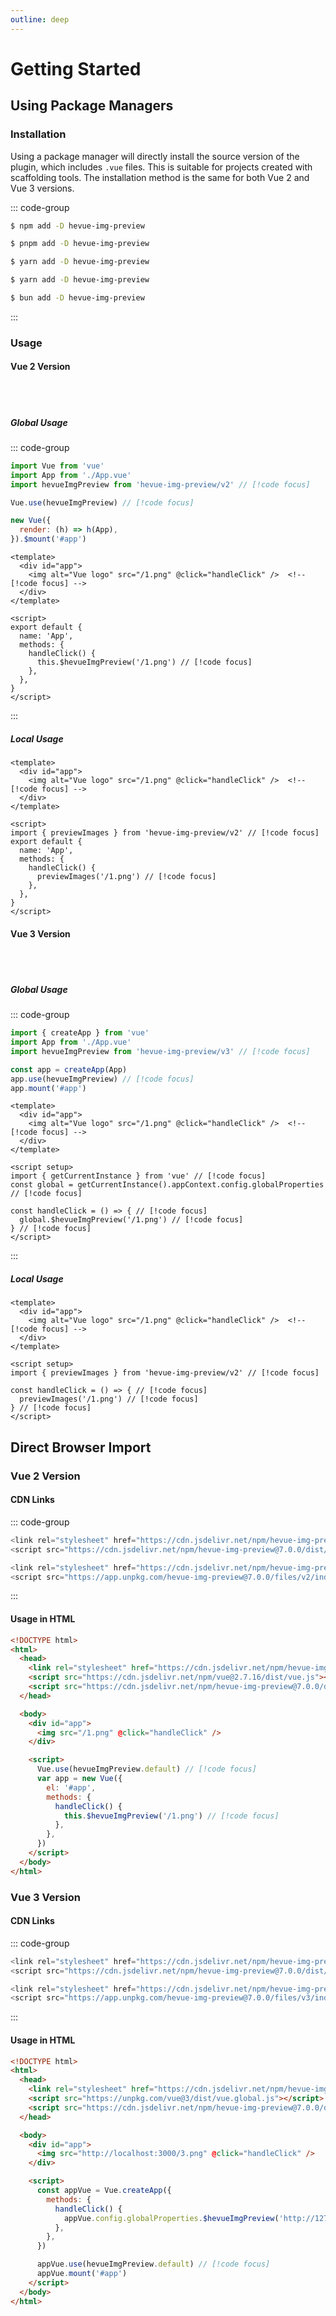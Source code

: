 ```yaml
---
outline: deep
---
```


# Getting Started

## Using Package Managers

### Installation

Using a package manager will directly install the source version of the plugin, which includes `.vue` files. This is suitable for projects created with scaffolding tools. The installation method is the same for both Vue 2 and Vue 3 versions.

::: code-group

```sh [npm]
$ npm add -D hevue-img-preview
```

```sh [pnpm]
$ pnpm add -D hevue-img-preview
```

```sh [yarn]
$ yarn add -D hevue-img-preview
```

```sh [yarn (pnp)]
$ yarn add -D hevue-img-preview
```

```sh [bun]
$ bun add -D hevue-img-preview
```

:::

### Usage

#### Vue 2 Version

</br></br>

##### Global Usage

::: code-group

```js [main.js]
import Vue from 'vue'
import App from './App.vue'
import hevueImgPreview from 'hevue-img-preview/v2' // [!code focus]

Vue.use(hevueImgPreview) // [!code focus]

new Vue({
  render: (h) => h(App),
}).$mount('#app')
```
```vue [home.vue]
<template>
  <div id="app">
    <img alt="Vue logo" src="/1.png" @click="handleClick" />  <!-- [!code focus] -->
  </div>
</template>

<script>
export default {
  name: 'App',
  methods: {
    handleClick() {
      this.$hevueImgPreview('/1.png') // [!code focus]
    },
  },
}
</script>
```
:::

##### Local Usage

```vue [home.vue]
<template>
  <div id="app">
    <img alt="Vue logo" src="/1.png" @click="handleClick" />  <!-- [!code focus] -->
  </div>
</template>

<script>
import { previewImages } from 'hevue-img-preview/v2' // [!code focus]
export default {
  name: 'App',
  methods: {
    handleClick() {
      previewImages('/1.png') // [!code focus]
    },
  },
}
</script>
```

#### Vue 3 Version

</br></br>

##### Global Usage

::: code-group

```js [main.js]
import { createApp } from 'vue'
import App from './App.vue'
import hevueImgPreview from 'hevue-img-preview/v3' // [!code focus]

const app = createApp(App)
app.use(hevueImgPreview) // [!code focus]
app.mount('#app')
```

```vue [home.vue]
<template>
  <div id="app">
    <img alt="Vue logo" src="/1.png" @click="handleClick" />  <!-- [!code focus] -->
  </div>
</template>

<script setup>
import { getCurrentInstance } from 'vue' // [!code focus]
const global = getCurrentInstance().appContext.config.globalProperties // [!code focus]

const handleClick = () => { // [!code focus]
  global.$hevueImgPreview('/1.png') // [!code focus]
} // [!code focus]
</script>
```
:::

##### Local Usage

```vue [home.vue]
<template>
  <div id="app">
    <img alt="Vue logo" src="/1.png" @click="handleClick" />  <!-- [!code focus] -->
  </div>
</template>

<script setup>
import { previewImages } from 'hevue-img-preview/v2' // [!code focus]

const handleClick = () => { // [!code focus]
  previewImages('/1.png') // [!code focus]
} // [!code focus]
</script>
```

## Direct Browser Import

### Vue 2 Version

#### CDN Links

::: code-group

```js [jsdelivr]
<link rel="stylesheet" href="https://cdn.jsdelivr.net/npm/hevue-img-preview@7.0.0/dist/v2/index.css"/>
<script src="https://cdn.jsdelivr.net/npm/hevue-img-preview@7.0.0/dist/v2/index.js"></script>
```

```js [unpkg]
<link rel="stylesheet" href="https://cdn.jsdelivr.net/npm/hevue-img-preview@7.0.0/dist/v2/index.css"/>
<script src="https://app.unpkg.com/hevue-img-preview@7.0.0/files/v2/index.js"></script>
```
:::

#### Usage in HTML

```html
<!DOCTYPE html>
<html>
  <head>
    <link rel="stylesheet" href="https://cdn.jsdelivr.net/npm/hevue-img-preview@7.0.0/dist/v2/index.css"/> <!-- [!code focus] -->
    <script src="https://cdn.jsdelivr.net/npm/vue@2.7.16/dist/vue.js"></script>
    <script src="https://cdn.jsdelivr.net/npm/hevue-img-preview@7.0.0/dist/v2/index.js"></script> <!-- [!code focus] -->
  </head>

  <body>
    <div id="app">
      <img src="/1.png" @click="handleClick" />
    </div>

    <script>
      Vue.use(hevueImgPreview.default) // [!code focus]
      var app = new Vue({
        el: '#app',
        methods: {
          handleClick() {
            this.$hevueImgPreview('/1.png') // [!code focus]
          },
        },
      })
    </script>
  </body>
</html>

```

### Vue 3 Version

#### CDN Links

::: code-group

```js [jsdelivr]
<link rel="stylesheet" href="https://cdn.jsdelivr.net/npm/hevue-img-preview@7.0.0/dist/v3/index.css"/>
<script src="https://cdn.jsdelivr.net/npm/hevue-img-preview@7.0.0/dist/v3/index.js"></script>
```

```js [unpkg]
<link rel="stylesheet" href="https://cdn.jsdelivr.net/npm/hevue-img-preview@7.0.0/dist/v3/index.css"/>
<script src="https://app.unpkg.com/hevue-img-preview@7.0.0/files/v3/index.js"></script>
```
:::

#### Usage in HTML

```html
<!DOCTYPE html>
<html>
  <head>
    <link rel="stylesheet" href="https://cdn.jsdelivr.net/npm/hevue-img-preview@7.0.0/dist/v3/index.css"/> <!-- [!code focus] -->
    <script src="https://unpkg.com/vue@3/dist/vue.global.js"></script>
    <script src="https://cdn.jsdelivr.net/npm/hevue-img-preview@7.0.0/dist/v3/index.js"></script> <!-- [!code focus] -->
  </head>

  <body>
    <div id="app">
      <img src="http://localhost:3000/3.png" @click="handleClick" />
    </div>

    <script>
      const appVue = Vue.createApp({
        methods: {
          handleClick() {
            appVue.config.globalProperties.$hevueImgPreview('http://127.0.0.1:5173/3.png') // [!code focus]
          },
        },
      })

      appVue.use(hevueImgPreview.default) // [!code focus]
      appVue.mount('#app')
    </script>
  </body>
</html>

```
